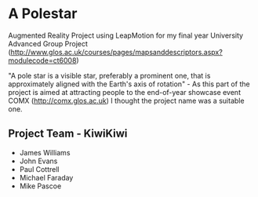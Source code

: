 # A Polestar
Augmented Reality Project using LeapMotion for my final year University Advanced Group Project (http://www.glos.ac.uk/courses/pages/mapsanddescriptors.aspx?modulecode=ct6008)

"A pole star is a visible star, preferably a prominent one, that is approximately aligned with the Earth's axis of rotation" - As this part of the project is aimed at attracting people to the end-of-year showcase event COMX (http://comx.glos.ac.uk) I thought the project name was a suitable one.

## Project Team - KiwiKiwi

- James Williams
- John Evans
- Paul Cottrell
- Michael Faraday
- Mike Pascoe
